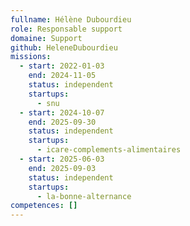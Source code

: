 ```yaml
---
fullname: Hélène Dubourdieu
role: Responsable support
domaine: Support
github: HeleneDubourdieu
missions:
  - start: 2022-01-03
    end: 2024-11-05
    status: independent
    startups:
      - snu
  - start: 2024-10-07
    end: 2025-09-30
    status: independent
    startups:
      - icare-complements-alimentaires
  - start: 2025-06-03
    end: 2025-09-03
    status: independent
    startups:
      - la-bonne-alternance
competences: []
---
```

